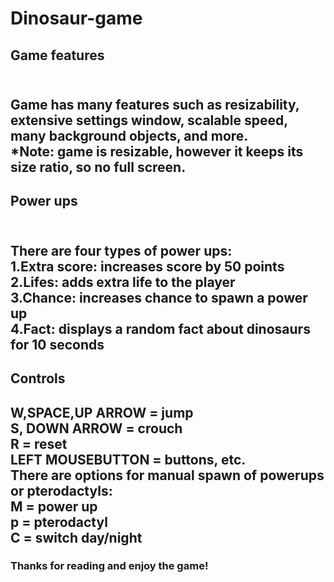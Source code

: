 # Dinosaur-game
<h2>Game features<h2> <br>
Game has many features such as resizability, extensive settings window, scalable speed, many background objects, and more. <br>
*Note: game is resizable, however it keeps its size ratio, so no full screen. <br>
<h2>Power ups<h2> <br>
There are four types of power ups: <br>
1.Extra score: increases score by 50 points <br>
2.Lifes: adds extra life to the player <br>
3.Chance: increases chance to spawn a power up <br>
4.Fact: displays a random fact about dinosaurs for 10 seconds <br>
<h2>Controls<h2>
W,SPACE,UP ARROW = jump <br>
S, DOWN ARROW = crouch <br>
R = reset<br>
LEFT MOUSEBUTTON = buttons, etc.<br>
There are options for manual spawn of powerups or pterodactyls: <br>
M = power up<br>
p = pterodactyl<br>
C = switch day/night<br>
<h3>Thanks for reading and enjoy the game!<h3>
